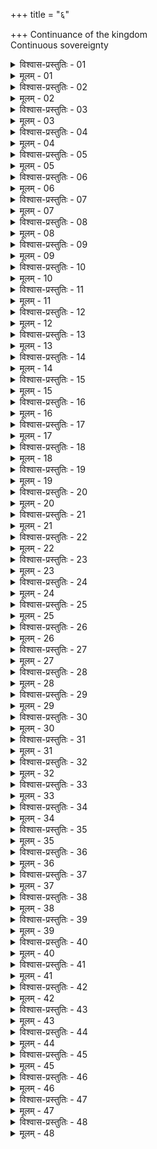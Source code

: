 +++
title = "६"

+++
Continuance of the kingdom  
  Continuous sovereignty  

<details><summary>विश्वास-प्रस्तुतिः - 01</summary>

01 राजव्यसनं एवं अमात्यः प्रतिकुर्वीत
</details>

<details><summary>मूलम् - 01</summary>

01 राजव्यसनं एवं अमात्यः प्रतिकुर्वीत
</details>

<details><summary>विश्वास-प्रस्तुतिः - 02</summary>

02 प्राग् एव मरणाबाधभयाद् राज्ञः प्रियहित उपग्रहेण मासद्विमासान्तरं दर्शनं स्थापयेद् देशपीडाऽपहं अमित्रापहं आयुष्यं पुत्रीयं वा कर्म राजा साधयति इत्यपदेशेन
</details>

<details><summary>मूलम् - 02</summary>

02 प्राग् एव मरणाबाधभयाद् राज्ञः प्रियहित उपग्रहेण मासद्विमासान्तरं दर्शनं स्थापयेद् देशपीडाऽपहं अमित्रापहं आयुष्यं पुत्रीयं वा कर्म राजा साधयति इत्यपदेशेन
</details>

<details><summary>विश्वास-प्रस्तुतिः - 03</summary>

03 राजव्यञ्जनं अरूपवेलायां प्रकृतीनां दर्शयेत्, मित्रामित्रदूतानां च
</details>

<details><summary>मूलम् - 03</summary>

03 राजव्यञ्जनं अरूपवेलायां प्रकृतीनां दर्शयेत्, मित्रामित्रदूतानां च
</details>

<details><summary>विश्वास-प्रस्तुतिः - 04</summary>

04 तैश्च यथा उचितां सम्भाषां अमात्यमुखो गच्छेत्
</details>

<details><summary>मूलम् - 04</summary>

04 तैश्च यथा उचितां सम्भाषां अमात्यमुखो गच्छेत्
</details>

<details><summary>विश्वास-प्रस्तुतिः - 05</summary>

05 दौवारिकान्तर्वंशिकमुखश्च यथा उक्तं राजप्रणिधिं अनुवर्तयेत्
</details>

<details><summary>मूलम् - 05</summary>

05 दौवारिकान्तर्वंशिकमुखश्च यथा उक्तं राजप्रणिधिं अनुवर्तयेत्
</details>

<details><summary>विश्वास-प्रस्तुतिः - 06</summary>

06 अपकारिषु च हेडं प्रसादं वा प्रकृतिकान्तं दर्शयेत्, प्रसादं एव उपकारिषु
</details>

<details><summary>मूलम् - 06</summary>

06 अपकारिषु च हेडं प्रसादं वा प्रकृतिकान्तं दर्शयेत्, प्रसादं एव उपकारिषु
</details>

<details><summary>विश्वास-प्रस्तुतिः - 07</summary>

07 आप्तपुरुषाधिष्ठितौ दुर्गप्रत्यन्तस्थौ वा कोशदण्डावेकस्थौ कारयेत्, कुल्यकुमारमुख्यांश्चान्यापदेशेन
</details>

<details><summary>मूलम् - 07</summary>

07 आप्तपुरुषाधिष्ठितौ दुर्गप्रत्यन्तस्थौ वा कोशदण्डावेकस्थौ कारयेत्, कुल्यकुमारमुख्यांश्चान्यापदेशेन
</details>

<details><summary>विश्वास-प्रस्तुतिः - 08</summary>

08 यश्च मुख्यः पक्षवान् दुर्गाटवीस्थो वा वैगुण्यं भजेत तं उपग्राहयेत्
</details>

<details><summary>मूलम् - 08</summary>

08 यश्च मुख्यः पक्षवान् दुर्गाटवीस्थो वा वैगुण्यं भजेत तं उपग्राहयेत्
</details>

<details><summary>विश्वास-प्रस्तुतिः - 09</summary>

09 बह्व्।आबाधं वा यात्रां प्रेषयेत्, मित्रकुलं वा
</details>

<details><summary>मूलम् - 09</summary>

09 बह्व्।आबाधं वा यात्रां प्रेषयेत्, मित्रकुलं वा
</details>

<details><summary>विश्वास-प्रस्तुतिः - 10</summary>

10 यस्माच्च सामन्ताद् आबाधं पश्येत् तं उत्सवविवाहहस्तिबन्धनाश्वपण्यभूमिप्रदानापदेशेनावग्राहयेत्, स्वमित्रेण वा
</details>

<details><summary>मूलम् - 10</summary>

10 यस्माच्च सामन्ताद् आबाधं पश्येत् तं उत्सवविवाहहस्तिबन्धनाश्वपण्यभूमिप्रदानापदेशेनावग्राहयेत्, स्वमित्रेण वा
</details>

<details><summary>विश्वास-प्रस्तुतिः - 11</summary>

11 ततः सन्धिं अदूष्यं कारयेत्
</details>

<details><summary>मूलम् - 11</summary>

11 ततः सन्धिं अदूष्यं कारयेत्
</details>

<details><summary>विश्वास-प्रस्तुतिः - 12</summary>

12 आटविकामित्रैर्वा वैरं ग्राहयेत्
</details>

<details><summary>मूलम् - 12</summary>

12 आटविकामित्रैर्वा वैरं ग्राहयेत्
</details>

<details><summary>विश्वास-प्रस्तुतिः - 13</summary>

13 तत्कुलीनं अपरुद्धं वा भूंय्।एकदेशेन उपग्राहयेत्
</details>

<details><summary>मूलम् - 13</summary>

13 तत्कुलीनं अपरुद्धं वा भूंय्।एकदेशेन उपग्राहयेत्
</details>

<details><summary>विश्वास-प्रस्तुतिः - 14</summary>

14 कुल्यकुमारमुख्य उपग्रहं कृत्वा वा कुमारं अभिषिक्तं एव दर्शयेत्
</details>

<details><summary>मूलम् - 14</summary>

14 कुल्यकुमारमुख्य उपग्रहं कृत्वा वा कुमारं अभिषिक्तं एव दर्शयेत्
</details>

<details><summary>विश्वास-प्रस्तुतिः - 15</summary>

15 दाण्डकर्मिकवद् वा राज्यकण्टकान् उद्धृत्य राज्यं कारयेत्
</details>

<details><summary>मूलम् - 15</summary>

15 दाण्डकर्मिकवद् वा राज्यकण्टकान् उद्धृत्य राज्यं कारयेत्
</details>

<details><summary>विश्वास-प्रस्तुतिः - 16</summary>

16 यदि वा कश्चिन् मुख्यः सामन्तादीनां अन्यतमः कोपं भजेत तं एहि, राजानं त्वा करिष्यामि इत्यावाहयित्वा घातयेत्
</details>

<details><summary>मूलम् - 16</summary>

16 यदि वा कश्चिन् मुख्यः सामन्तादीनां अन्यतमः कोपं भजेत तं एहि, राजानं त्वा करिष्यामि इत्यावाहयित्वा घातयेत्
</details>

<details><summary>विश्वास-प्रस्तुतिः - 17</summary>

17 आपत्प्रतीकारेण वा साधयेत्
</details>

<details><summary>मूलम् - 17</summary>

17 आपत्प्रतीकारेण वा साधयेत्
</details>

<details><summary>विश्वास-प्रस्तुतिः - 18</summary>

18 युवराजे वा क्रमेण राज्यभारं आरोप्य राजव्यसनं ख्यापयेत्
</details>

<details><summary>मूलम् - 18</summary>

18 युवराजे वा क्रमेण राज्यभारं आरोप्य राजव्यसनं ख्यापयेत्
</details>

<details><summary>विश्वास-प्रस्तुतिः - 19</summary>

19 परभूमौ राजव्यसने मित्रेणामित्रव्यञ्जनेन शत्रोः सन्धिं अवस्थाप्यापगच्छेत्
</details>

<details><summary>मूलम् - 19</summary>

19 परभूमौ राजव्यसने मित्रेणामित्रव्यञ्जनेन शत्रोः सन्धिं अवस्थाप्यापगच्छेत्
</details>

<details><summary>विश्वास-प्रस्तुतिः - 20</summary>

20 सामन्तादीनां अन्यतमं वाऽस्य दुर्गे स्थापयित्वाऽपगच्छेत्
</details>

<details><summary>मूलम् - 20</summary>

20 सामन्तादीनां अन्यतमं वाऽस्य दुर्गे स्थापयित्वाऽपगच्छेत्
</details>

<details><summary>विश्वास-प्रस्तुतिः - 21</summary>

21 कुमारं अभिषिच्य वा प्रतिव्यूहेत
</details>

<details><summary>मूलम् - 21</summary>

21 कुमारं अभिषिच्य वा प्रतिव्यूहेत
</details>

<details><summary>विश्वास-प्रस्तुतिः - 22</summary>

22 परेणाभियुक्तो वा यथा उक्तं आपत्प्रतीकारं कुर्यात्
</details>

<details><summary>मूलम् - 22</summary>

22 परेणाभियुक्तो वा यथा उक्तं आपत्प्रतीकारं कुर्यात्
</details>

<details><summary>विश्वास-प्रस्तुतिः - 23</summary>

23 एवं एकाइश्वर्यं अमात्यः कारयेद् इति कौटिल्यः
</details>

<details><summary>मूलम् - 23</summary>

23 एवं एकाइश्वर्यं अमात्यः कारयेद् इति कौटिल्यः
</details>

<details><summary>विश्वास-प्रस्तुतिः - 24</summary>

24 न एवम् इति भारद्वाजः
</details>

<details><summary>मूलम् - 24</summary>

24 न एवम् इति भारद्वाजः
</details>

<details><summary>विश्वास-प्रस्तुतिः - 25</summary>

25 प्रम्रियमाणे वा राजन्यमात्यः कुल्यकुमारमुख्यान् परस्परं मुख्येषु वा विक्रमयेत्
</details>

<details><summary>मूलम् - 25</summary>

25 प्रम्रियमाणे वा राजन्यमात्यः कुल्यकुमारमुख्यान् परस्परं मुख्येषु वा विक्रमयेत्
</details>

<details><summary>विश्वास-प्रस्तुतिः - 26</summary>

26 विक्रान्तं प्रकृतिकोपेन घातयेत्
</details>

<details><summary>मूलम् - 26</summary>

26 विक्रान्तं प्रकृतिकोपेन घातयेत्
</details>

<details><summary>विश्वास-प्रस्तुतिः - 27</summary>

27 कुल्यकुमारमुख्यान् उपांशुदण्डेन वा साधयित्वा स्वयं राज्यं गृह्णीयात्
</details>

<details><summary>मूलम् - 27</summary>

27 कुल्यकुमारमुख्यान् उपांशुदण्डेन वा साधयित्वा स्वयं राज्यं गृह्णीयात्
</details>

<details><summary>विश्वास-प्रस्तुतिः - 28</summary>

28 राज्यकारणाद्द् हि पिता पुत्रान् पुत्राश्च पितरं अभिद्रुह्यन्ति, किं अङ्ग पुनरमात्यप्रकृतिर्ह्येकप्रग्रहो राज्यस्य
</details>

<details><summary>मूलम् - 28</summary>

28 राज्यकारणाद्द् हि पिता पुत्रान् पुत्राश्च पितरं अभिद्रुह्यन्ति, किं अङ्ग पुनरमात्यप्रकृतिर्ह्येकप्रग्रहो राज्यस्य
</details>

<details><summary>विश्वास-प्रस्तुतिः - 29</summary>

29 तत् स्वयं उपस्थितं नावमन्येत
</details>

<details><summary>मूलम् - 29</summary>

29 तत् स्वयं उपस्थितं नावमन्येत
</details>

<details><summary>विश्वास-प्रस्तुतिः - 30</summary>

30 स्वयं आरूढा हि स्त्री त्यज्यमानाऽभिशपति इति लोकप्रवादः
</details>

<details><summary>मूलम् - 30</summary>

30 स्वयं आरूढा हि स्त्री त्यज्यमानाऽभिशपति इति लोकप्रवादः
</details>

<details><summary>विश्वास-प्रस्तुतिः - 31</summary>

31ab कालश्च सकृद् अभ्येति यं नरं कालकाङ्क्षिणम् ।  
31chd दुर्लभः स पुनः तस्य कालः कर्म चिकीर्षतः
</details>

<details><summary>मूलम् - 31</summary>

31ab कालश्च सकृद् अभ्येति यं नरं कालकाङ्क्षिणम् ।  
31chd दुर्लभः स पुनः तस्य कालः कर्म चिकीर्षतः
</details>

<details><summary>विश्वास-प्रस्तुतिः - 32</summary>

32 प्रकृतिकोपकं अधर्मिष्ठं अनैकान्तिकं च एतद् इति कौटिल्यः
</details>

<details><summary>मूलम् - 32</summary>

32 प्रकृतिकोपकं अधर्मिष्ठं अनैकान्तिकं च एतद् इति कौटिल्यः
</details>

<details><summary>विश्वास-प्रस्तुतिः - 33</summary>

33 राजपुत्रं आत्मसम्पन्नं राज्ये स्थापयेत्
</details>

<details><summary>मूलम् - 33</summary>

33 राजपुत्रं आत्मसम्पन्नं राज्ये स्थापयेत्
</details>

<details><summary>विश्वास-प्रस्तुतिः - 34</summary>

34 सम्पन्नाभावेऽव्यसनिनं कुमारं राजकन्यां गर्भिणीं देवीं वा पुरस्कृत्य महामात्रान् सन्निपात्य ब्रूयात् अयं वो निक्षेपः, पितरं अस्यावेक्षध्वं सत्त्वाभिजनं आत्मनश्च, ध्वजमात्रोऽयं भवन्त एव स्वामिनः, कथं वा क्रियताम् इति
</details>

<details><summary>मूलम् - 34</summary>

34 सम्पन्नाभावेऽव्यसनिनं कुमारं राजकन्यां गर्भिणीं देवीं वा पुरस्कृत्य महामात्रान् सन्निपात्य ब्रूयात् अयं वो निक्षेपः, पितरं अस्यावेक्षध्वं सत्त्वाभिजनं आत्मनश्च, ध्वजमात्रोऽयं भवन्त एव स्वामिनः, कथं वा क्रियताम् इति
</details>

<details><summary>विश्वास-प्रस्तुतिः - 35</summary>

35 तथा ब्रुवाणं योगपुरुषा ब्रूयुः कोऽन्यो भवत्पुरोगाद् अस्माद् राज्ञश्चातुर्वर्ण्यं अर्हति पालयितुम् इति
</details>

<details><summary>मूलम् - 35</summary>

35 तथा ब्रुवाणं योगपुरुषा ब्रूयुः कोऽन्यो भवत्पुरोगाद् अस्माद् राज्ञश्चातुर्वर्ण्यं अर्हति पालयितुम् इति
</details>

<details><summary>विश्वास-प्रस्तुतिः - 36</summary>

36 तथा इत्यमात्यः कुमारं राजकन्यां गर्भिणीं देवीं वाऽधिकुर्वीत, बन्धुसम्बन्धिनां मित्रामित्रदूतानां च दर्शयेत्
</details>

<details><summary>मूलम् - 36</summary>

36 तथा इत्यमात्यः कुमारं राजकन्यां गर्भिणीं देवीं वाऽधिकुर्वीत, बन्धुसम्बन्धिनां मित्रामित्रदूतानां च दर्शयेत्
</details>

<details><summary>विश्वास-प्रस्तुतिः - 37</summary>

37 भक्तवेतनविशेषं अमात्यानां आयुधीयानां च कारयेत्, भूयश्चायं वृद्धः करिष्यति इति ब्रूयात्
</details>

<details><summary>मूलम् - 37</summary>

37 भक्तवेतनविशेषं अमात्यानां आयुधीयानां च कारयेत्, भूयश्चायं वृद्धः करिष्यति इति ब्रूयात्
</details>

<details><summary>विश्वास-प्रस्तुतिः - 38</summary>

38 एवं दुर्गराष्ट्रमुख्यान् आभाषेत, यथाऽर्हं च मित्रामित्रपक्षम्
</details>

<details><summary>मूलम् - 38</summary>

38 एवं दुर्गराष्ट्रमुख्यान् आभाषेत, यथाऽर्हं च मित्रामित्रपक्षम्
</details>

<details><summary>विश्वास-प्रस्तुतिः - 39</summary>

39 विनयकर्मणि च कुमारस्य प्रयतेत
</details>

<details><summary>मूलम् - 39</summary>

39 विनयकर्मणि च कुमारस्य प्रयतेत
</details>

<details><summary>विश्वास-प्रस्तुतिः - 40</summary>

40 कन्यायां समानजातीयाद् अपत्यं उत्पाद्य वाऽभिषिञ्चेत्
</details>

<details><summary>मूलम् - 40</summary>

40 कन्यायां समानजातीयाद् अपत्यं उत्पाद्य वाऽभिषिञ्चेत्
</details>

<details><summary>विश्वास-प्रस्तुतिः - 41</summary>

41 मातुश्चित्तक्षोभभयात् कुल्यं अल्पसत्त्वं छात्रं च लक्षण्यं उपनिदध्यात्
</details>

<details><summary>मूलम् - 41</summary>

41 मातुश्चित्तक्षोभभयात् कुल्यं अल्पसत्त्वं छात्रं च लक्षण्यं उपनिदध्यात्
</details>

<details><summary>विश्वास-प्रस्तुतिः - 42</summary>

42 ऋतौ च एनां रक्षेत्
</details>

<details><summary>मूलम् - 42</summary>

42 ऋतौ च एनां रक्षेत्
</details>

<details><summary>विश्वास-प्रस्तुतिः - 43</summary>

43 न चात्मार्थं कञ्चिद् उत्कृष्टं उपभोगं कारयेत्
</details>

<details><summary>मूलम् - 43</summary>

43 न चात्मार्थं कञ्चिद् उत्कृष्टं उपभोगं कारयेत्
</details>

<details><summary>विश्वास-प्रस्तुतिः - 44</summary>

44 राजार्थं तु यानवाहनाभरणवस्त्रस्त्रीवेश्मपरिवापान् कारयेत्
</details>

<details><summary>मूलम् - 44</summary>

44 राजार्थं तु यानवाहनाभरणवस्त्रस्त्रीवेश्मपरिवापान् कारयेत्
</details>

<details><summary>विश्वास-प्रस्तुतिः - 45</summary>

45ab यौवनस्थं च याचेत विश्रमं चित्तकारणात् ।  
45chd परित्यजेद् अतुष्यन्तं तुष्यन्तं चानुपालयेत्
</details>

<details><summary>मूलम् - 45</summary>

45ab यौवनस्थं च याचेत विश्रमं चित्तकारणात् ।  
45chd परित्यजेद् अतुष्यन्तं तुष्यन्तं चानुपालयेत्
</details>

<details><summary>विश्वास-प्रस्तुतिः - 46</summary>

46ab निवेद्य पुत्ररक्षाऽर्थं गूढसारपरिग्रहान् ।  
46chd अरण्यं दीर्घसत्त्रं वा सेवेतारुच्यतां गतः
</details>

<details><summary>मूलम् - 46</summary>

46ab निवेद्य पुत्ररक्षाऽर्थं गूढसारपरिग्रहान् ।  
46chd अरण्यं दीर्घसत्त्रं वा सेवेतारुच्यतां गतः
</details>

<details><summary>विश्वास-प्रस्तुतिः - 47</summary>

47ab मुख्यैरवगृहीतं वा राजानं तत्प्रियाश्रितः ।  
47chd इतिहासपुराणाभ्यां बोधयेद् अर्थशास्त्रवित्
</details>

<details><summary>मूलम् - 47</summary>

47ab मुख्यैरवगृहीतं वा राजानं तत्प्रियाश्रितः ।  
47chd इतिहासपुराणाभ्यां बोधयेद् अर्थशास्त्रवित्
</details>

<details><summary>विश्वास-प्रस्तुतिः - 48</summary>

48ab सिद्धव्यञ्जनरूपो वा योगं आस्थाय पार्थिवम् ।  
48chd लभेत लब्ध्वा दूष्येषु दाण्डकर्मिकं आचरेत्  (इति)
</details>

<details><summary>मूलम् - 48</summary>

48ab सिद्धव्यञ्जनरूपो वा योगं आस्थाय पार्थिवम् ।  
48chd लभेत लब्ध्वा दूष्येषु दाण्डकर्मिकं आचरेत्  (इति)
</details>